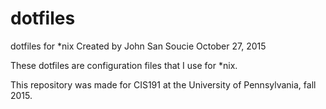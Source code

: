 # dotfiles
dotfiles for *nix
Created by John San Soucie
October 27, 2015

These dotfiles are configuration files that I use for *nix.

This repository was made for CIS191 at the University of Pennsylvania, fall 2015.
